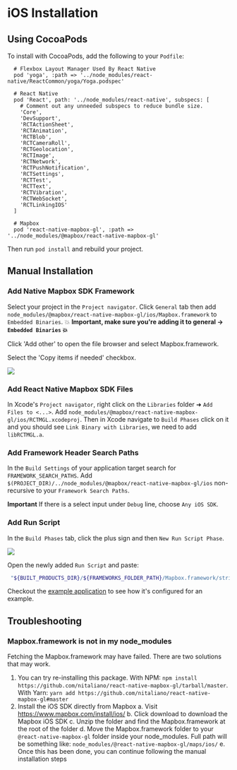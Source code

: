# iOS Installation

## Using CocoaPods

To install with CocoaPods, add the following to your `Podfile`:

```
  # Flexbox Layout Manager Used By React Native
  pod 'yoga', :path => '../node_modules/react-native/ReactCommon/yoga/Yoga.podspec'

  # React Native
  pod 'React', path: '../node_modules/react-native', subspecs: [
    # Comment out any unneeded subspecs to reduce bundle size.
    'Core',
    'DevSupport',
    'RCTActionSheet',
    'RCTAnimation',
    'RCTBlob',
    'RCTCameraRoll',
    'RCTGeolocation',
    'RCTImage',
    'RCTNetwork',
    'RCTPushNotification',
    'RCTSettings',
    'RCTTest',
    'RCTText',
    'RCTVibration',
    'RCTWebSocket',
    'RCTLinkingIOS'
  ]

  # Mapbox
  pod 'react-native-mapbox-gl', :path => '../node_modules/@mapbox/react-native-mapbox-gl'
```

Then run `pod install` and rebuild your project.

## Manual Installation

### Add Native Mapbox SDK Framework

Select your project in the `Project navigator`. Click `General` tab then add `node_modules/@mapbox/react-native-mapbox-gl/ios/Mapbox.framework` to `Embedded Binaries`. :collision: **Important, make sure you're adding it to general -> `Embedded Binaries` :collision:**

Click 'Add other' to open the file browser and select Mapbox.framework.

Select the 'Copy items if needed' checkbox.

![](https://cldup.com/s4U3JfS_-l.png)


### Add React Native Mapbox SDK Files
In Xcode's `Project navigator`, right click on the `Libraries` folder ➜ `Add Files to <...>`. Add `node_modules/@mapbox/react-native-mapbox-gl/ios/RCTMGL.xcodeproj`.
Then in Xcode navigate to `Build Phases` click on it and you should see `Link Binary with Libraries`, we need to add `libRCTMGL.a`.

### Add Framework Header Search Paths
In the `Build Settings` of your application target search for `FRAMEWORK_SEARCH_PATHS`. Add `$(PROJECT_DIR)/../node_modules/@mapbox/react-native-mapbox-gl/ios` non-recursive to your `Framework Search Paths`.

**Important** If there is a select input under `Debug` line, choose `Any iOS SDK`.

### Add Run Script

In the `Build Phases` tab, click the plus sign and then `New Run Script Phase`.

![](https://cldup.com/jgt8p_dHjD.png)

Open the newly added `Run Script` and paste:

```bash
 "${BUILT_PRODUCTS_DIR}/${FRAMEWORKS_FOLDER_PATH}/Mapbox.framework/strip-frameworks.sh"
```

Checkout the [example application](/example/README.md) to see how it's configured for an example.

## Troubleshooting

### Mapbox.framework is not in my node_modules

Fetching the Mapbox.framework may have failed. There are two solutions that may work. 
  1. You can try re-installing this package. With NPM:  `npm install https://github.com/nitaliano/react-native-mapbox-gl/tarball/master`. With Yarn: `yarn add https://github.com/nitaliano/react-native-mapbox-gl#master`
  2. Install the iOS SDK directly from Mapbox
    a. Visit https://www.mapbox.com/install/ios/
    b. Click download to download the Mapbox iOS SDK
    c. Unzip the folder and find the Mapbox.framework at the root of the folder
    d. Move the Mapbox.framework folder to your `@react-native-mapbox-gl` folder inside your node_modules. Full path will be something like: `node_modules/@react-native-mapbox-gl/maps/ios/`
    e. Once this has been done, you can continue following the manual installation steps
